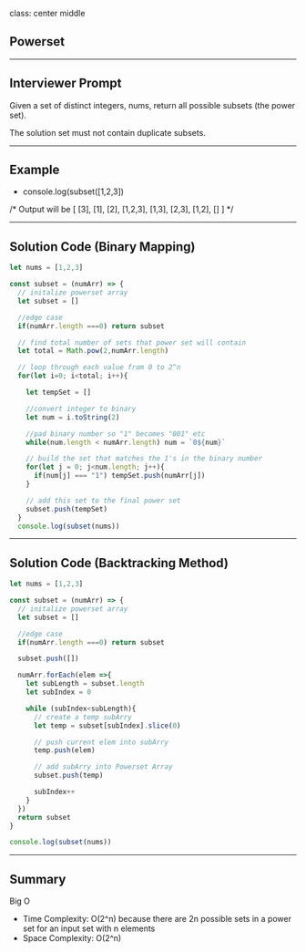class: center middle

## Powerset

---

## Interviewer Prompt

Given a set of distinct integers, nums, return all possible subsets (the power set).

The solution set must not contain duplicate subsets.

---

## Example

* console.log(subset([1,2,3])

/*
Output will be
[
  [3],
  [1],
  [2],
  [1,2,3],
  [1,3],
  [2,3],
  [1,2],
  []
]
*/

---

## Solution Code (Binary Mapping)

```javascript
let nums = [1,2,3]

const subset = (numArr) => {
  // initalize powerset array
  let subset = []

  //edge case
  if(numArr.length ===0) return subset

  // find total number of sets that power set will contain
  let total = Math.pow(2,numArr.length)

  // loop through each value from 0 to 2^n
  for(let i=0; i<total; i++){

    let tempSet = []

    //convert integer to binary
    let num = i.toString(2)

    //pad binary number so "1" becomes "001" etc
    while(num.length < numArr.length) num = `0${num}`

    // build the set that matches the 1's in the binary number
    for(let j = 0; j<num.length; j++){
      if(num[j] === "1") tempSet.push(numArr[j])
    }

    // add this set to the final power set
    subset.push(tempSet)
  }
  console.log(subset(nums))
```

---

## Solution Code (Backtracking Method)

```javascript
let nums = [1,2,3]

const subset = (numArr) => {
  // initalize powerset array
  let subset = []

  //edge case
  if(numArr.length ===0) return subset

  subset.push([])

  numArr.forEach(elem =>{
    let subLength = subset.length
    let subIndex = 0

    while (subIndex<subLength){
      // create a temp subArry
      let temp = subset[subIndex].slice(0)

      // push current elem into subArry
      temp.push(elem)

      // add subArry into Powerset Array
      subset.push(temp)

      subIndex++
    }
  })
  return subset
}

console.log(subset(nums))
```

---

## Summary

Big O

- Time Complexity: O(2^n) because there are 2n possible sets in a power set for an input set with n elements
- Space Complexity: O(2^n)

